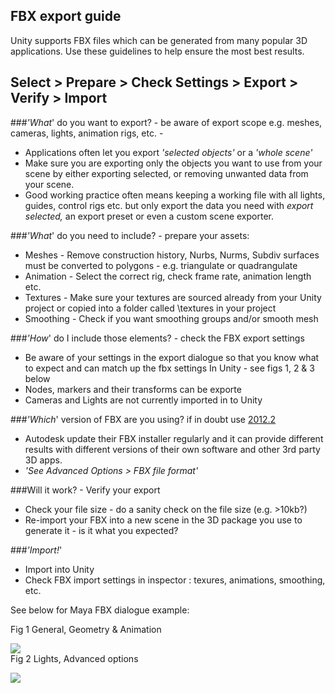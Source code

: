 FBX export guide
----------------


Unity supports FBX files which can be generated from many popular 3D applications. Use these guidelines to help ensure the most best results.

Select > Prepare > Check Settings > Export > Verify > Import
------------------------------------------------------------


###_'What_' do you want to export? - be aware of export scope e.g. meshes, cameras, lights, animation rigs, etc. -

* Applications often let you export _'_selected objects_'_ or a _'_whole scene_'_
* Make sure you are exporting only the objects you want to use from your scene by either exporting selected, or removing unwanted data from your scene.
* Good working practice often means keeping a working file with all lights, guides, control rigs etc. but only export the data you need with _export selected,_ an export preset or even a custom scene exporter.

###_'What_' do you need to include? - prepare your assets:

* Meshes - Remove construction history, Nurbs, Nurms, Subdiv surfaces must be converted to polygons - e.g. triangulate or quadrangulate
* Animation - Select the correct rig, check frame rate, animation length etc.
* Textures - Make sure your textures are sourced already from your Unity project or copied into a folder called \textures in your project
* Smoothing - Check if you want smoothing groups and/or smooth mesh

###_'How_' do I include those elements? - check the FBX export settings

* Be aware of your settings in the export dialogue so that you know what to expect and can match up the fbx settings In Unity - see figs 1, 2 & 3 below
* Nodes, markers and their transforms can be exporte
* Cameras and Lights are not currently imported in to Unity

###_'Which_' version of FBX are you using? if in doubt use [2012.2](http://usa.autodesk.com/adsk/servlet/pc/item?siteID=123112&id=18817399.md)

* Autodesk update their FBX installer regularly and it can provide different results with different versions of their own software and other 3rd party 3D apps.
* _'_See Advanced Options >  FBX file format_'_

###Will it work? - Verify your export

* Check your file size - do a sanity check on the file size (e.g. >10kb?)
* Re-import your FBX into a new scene in the 3D package you use to generate it - is it what you expected?

###_'Import!_'

* Import into Unity
* Check FBX import settings in inspector : texures, animations, smoothing, etc.

See below for Maya FBX dialogue example:

Fig 1 General, Geometry & Animation

![](http://docwiki.hq.unity3d.com/uploads/Main/FBX_A.png)  
Fig 2 Lights, Advanced options

![](http://docwiki.hq.unity3d.com/uploads/Main/FBX_B.png)  
